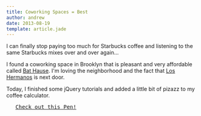 ```yaml
---
title: Coworking Spaces = Best
author: andrew
date: 2013-08-19
template: article.jade
---
```


I can finally stop paying too much for Starbucks coffee and listening to the same Starbucks mixes over and over again...

I found a coworking space in Brooklyn that is pleasant and very affordable called [Bat Hause](http://batha.us/). I'm loving the neighborhood and the fact that [Los Hermanos](http://www.nytimes.com/2006/10/11/dining/reviews/11unde.html?loadDynamically=false&commentsPosition=right&_r=0) is next door.

Today, I finished some jQuery tutorials and added a little bit of pizazz to my coffee calculator.


<pre class="codepen" data-height="420" data-type="result" data-href="aAqxw" data-user="andyroo2000" data-safe="true"> <code> </code> <a href="http://codepen.io/andyroo2000/pen/aAqxw">Check out this Pen!</a> </pre>
<script src="http://codepen.io/assets/embed/ei.js"> </script>